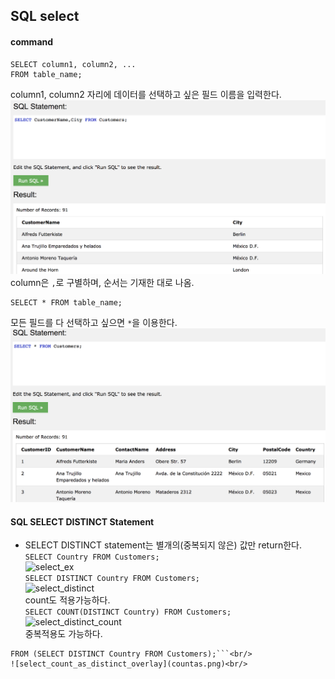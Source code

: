 ## SQL select

#### command

	SELECT column1, column2, ...
	FROM table_name;

column1, column2 자리에 데이터를 선택하고 싶은 필드 이름을 입력한다.
![select](select.png)
column은 `,`로 구별하며, 순서는 기재한 대로 나옴.

	SELECT * FROM table_name;

모든 필드를 다 선택하고 싶으면 `*`을 이용한다.
![select](select_all.png)

#### SQL SELECT DISTINCT Statement
 - SELECT DISTINCT statement는 별개의(중복되지 않은) 값만 return한다.<br/>
```SELECT Country FROM Customers;```<br/>
![select_ex](select_ex.png)<br/>
```SELECT DISTINCT Country FROM Customers;```<br/>
![select_distinct](select_distinct.png)<br/>
count도 적용가능하다.<br/>
```SELECT COUNT(DISTINCT Country) FROM Customers;```<br/>
![select_distinct_count](select_distinct_count.png)<br/>
중복적용도 가능하다.<br/>
```SELECT Count(*) AS DistinctCountries
FROM (SELECT DISTINCT Country FROM Customers);```<br/>
![select_count_as_distinct_overlay](countas.png)<br/>